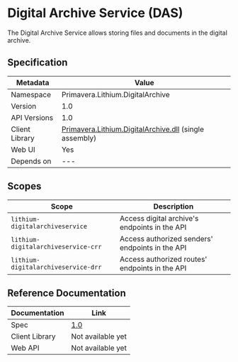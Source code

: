 # Digital Archive Service (DAS)

The Digital Archive Service allows storing files and documents in the digital archive.

## Specification

<!-- markdown-link-check-disable -->
| Metadata | Value |
| - | - |
| Namespace | Primavera.Lithium.DigitalArchive |
| Version | 1.0 |
| API Versions | 1.0 |
| Client Library | [Primavera.Lithium.DigitalArchive.dll]((http://nuget.primaverabss.com:82/feeds/public-lithium-general/Primavera.Lithium.DigitalArchive)) (single assembly) |
| Web UI | Yes |
| Depends on | --- |
<!-- markdown-link-check-enable -->

## Scopes

| Scope | Description |
| - | - |
| `lithium-digitalarchiveservice` | Access digital archive's endpoints in the API |
| `lithium-digitalarchiveservice-crr` | Access authorized senders' endpoints in the API |
| `lithium-digitalarchiveservice-drr` | Access authorized routes' endpoints in the API |

## Reference Documentation

| Documentation | Link |
| - | - |
| Spec | [1.0](./specs/das-spec-1.0.md) |
| Client Library | Not available yet |
| Web API | Not available yet |